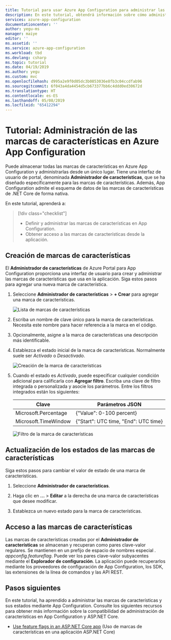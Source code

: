 ```yaml
---
title: Tutorial para usar Azure App Configuration para administrar las marcas de características | Microsoft Docs
description: En este tutorial, obtendrá información sobre cómo administrar las marcas de características por separado desde la aplicación mediante Azure App Configuration.
services: azure-app-configuration
documentationcenter: ''
author: yegu-ms
manager: maiye
editor: ''
ms.assetid: ''
ms.service: azure-app-configuration
ms.workload: tbd
ms.devlang: csharp
ms.topic: tutorial
ms.date: 04/19/2019
ms.author: yegu
ms.custom: mvc
ms.openlocfilehash: d995a2e9f0d05dc3b0853036e8fb3c04ccdfab96
ms.sourcegitcommit: 6f043a4da4454d5cb673377bb6c4ddd0ed30672d
ms.translationtype: HT
ms.contentlocale: es-ES
ms.lasthandoff: 05/08/2019
ms.locfileid: "65412294"
---
```

# <a name="tutorial-manage-feature-flags-in-azure-app-configuration"></a>Tutorial: Administración de las marcas de características en Azure App Configuration

Puede almacenar todas las marcas de características en Azure App Configuration y administrarlas desde un único lugar. Tiene una interfaz de usuario de portal, denominada **Administrador de características**, que se ha diseñado específicamente para las marcas de características. Además, App Configuration admite el esquema de datos de las marcas de características de .NET Core de forma nativa.

En este tutorial, aprenderá a:

> [!div class="checklist"]
> * Definir y administrar las marcas de características en App Configuration.
> * Obtener acceso a las marcas de características desde la aplicación.

## <a name="create-feature-flags"></a>Creación de marcas de características

El **Administrador de características** de Azure Portal para App Configuration proporciona una interfaz de usuario para crear y administrar las marcas de características que usa en la aplicación. Siga estos pasos para agregar una nueva marca de característica.

1. Seleccione **Administrador de características** > **+ Crear** para agregar una marca de características.

    ![Lista de marcas de características](./media/azure-app-configuration-feature-flags.png)

2. Escriba un nombre de clave único para la marca de características. Necesita este nombre para hacer referencia a la marca en el código.

3. Opcionalmente, asigne a la marca de características una descripción más identificable.

4. Establezca el estado inicial de la marca de características. Normalmente suele ser *Activado* o *Desactivado*.

    ![Creación de la marca de características](./media/azure-app-configuration-feature-flag-create.png)

5. Cuando el estado es *Activado*, puede especificar cualquier condición adicional para calificarla con **Agregar filtro**. Escriba una clave de filtro integrada o personalizada y asocie los parámetros. Entre los filtros integrados están los siguientes:

    | Clave | Parámetros JSON |
    |---|---|
    | Microsoft.Percentage | {"Value": 0-100 percent} |
    | Microsoft.TimeWindow | {"Start": UTC time, "End": UTC time} |

    ![Filtro de la marca de características](./media/azure-app-configuration-feature-flag-filter.png)

## <a name="update-feature-flag-states"></a>Actualización de los estados de las marcas de características

Siga estos pasos para cambiar el valor de estado de una marca de características.

1. Seleccione **Administrador de características**.

2. Haga clic en **...**  >  **Editar** a la derecha de una marca de características que desee modificar.

3. Establezca un nuevo estado para la marca de características.

## <a name="access-feature-flags"></a>Acceso a las marcas de características

Las marcas de características creadas por el **Administrador de características** se almacenan y recuperan como pares clave-valor regulares. Se mantienen en un prefijo de espacio de nombres especial *. appconfig.featureflag*. Puede ver los pares clave-valor subyacentes mediante el **Explorador de configuración**. La aplicación puede recuperarlos mediante los proveedores de configuración de App Configuration, los SDK, las extensiones de la línea de comandos y las API REST.

## <a name="next-steps"></a>Pasos siguientes

En este tutorial, ha aprendido a administrar las marcas de características y sus estados mediante App Configuration. Consulte los siguientes recursos para obtener más información sobre la compatibilidad de administración de características en App Configuration y ASP.NET Core.

* [Use feature flags in an ASP.NET Core app](./use-feature-flags-dotnet-core.md) (Uso de marcas de características en una aplicación ASP.NET Core)
